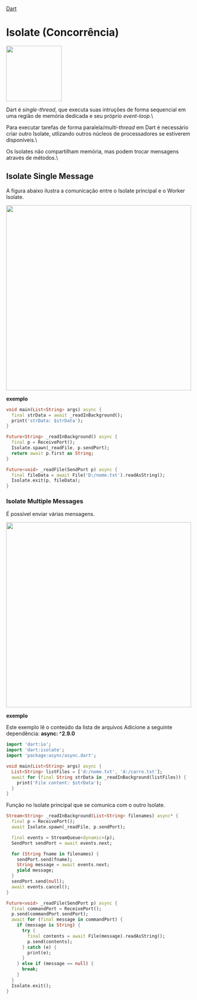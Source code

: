 [Dart](https://github.com/leofds/flutter-class/blob/master/dart/dart.md)

# Isolate (Concorrência)

<img src="https://github.com/leofds/flutter-class/assets/5174326/5322987a-325f-4572-99cb-797da7c4da19" width="150">

Dart é *single-thread*, que executa suas intruções de forma sequencial em uma região de memória dedicada e seu próprio *event-loop*.\

Para executar tarefas de forma paralela/*multi-thread* em Dart é necessário criar outro Isolate, utlizando outros núcleos de processadores se estiverem disponíveis.\

Os Isolates não compartilham memória, mas podem trocar mensagens através de métodos.\

## Isolate Single Message

A figura abaixo ilustra a comunicação entre o Isolate principal e o Worker Isolate.

<img src="https://github.com/leofds/flutter-class/assets/5174326/d7d7a066-0f1f-472d-a7d8-9e327fc04bea" width="500">

**exemplo**

```dart
void main(List<String> args) async {
  final strData = await _readInBackground();
  print('strData: $strData');
}

Future<String> _readInBackground() async {
  final p = ReceivePort();
  Isolate.spawn(_readFile, p.sendPort);
  return await p.first as String;
}

Future<void> _readFile(SendPort p) async {
  final fileData = await File('D:/nome.txt').readAsString();
  Isolate.exit(p, fileData);
}
```

### Isolate Multiple Messages

É possível enviar várias mensagens.

<img src="https://github.com/leofds/flutter-class/assets/5174326/4a84321d-74f3-4666-adc0-521575814b32" width="500">

**exemplo**

Este exemplo lê o conteúdo da lista de arquivos
Adicione a seguinte dependência: **async: ^2.9.0**

```dart
import 'dart:io';
import 'dart:isolate';
import 'package:async/async.dart';

void main(List<String> args) async {
  List<String> listFiles = ['d:/nome.txt', 'd:/carro.txt'];
  await for (final String strData in _readInBackground(listFiles)) {
    print('File content: $strData');
  }
}
```

Função no Isolate principal que se comunica com o outro Isolate.

```dart
Stream<String> _readInBackground(List<String> filenames) async* {
  final p = ReceivePort();
  await Isolate.spawn(_readFile, p.sendPort);

  final events = StreamQueue<dynamic>(p);
  SendPort sendPort = await events.next;

  for (String fname in filenames) {
    sendPort.send(fname);
    String message = await events.next;
    yield message;
  }
  sendPort.send(null);
  await events.cancel();
}
```

```dart
Future<void> _readFile(SendPort p) async {
  final commandPort = ReceivePort();
  p.send(commandPort.sendPort);
  await for (final message in commandPort) {
    if (message is String) {
      try {
        final contents = await File(message).readAsString();
        p.send(contents);
      } catch (e) {
        print(e);
      }
    } else if (message == null) {
      break;
    }
  }
  Isolate.exit();
}
```

